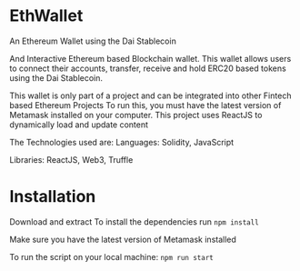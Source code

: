 # EthWallet
An Ethereum Wallet using the Dai Stablecoin

And Interactive Ethereum based Blockchain wallet. This wallet allows users to connect their accounts, transfer, receive and hold ERC20 based tokens using the Dai Stablecoin.

This wallet is only part of a project and can be integrated into other Fintech based Ethereum Projects To run this, you must have the latest version of Metamask installed on your computer.
This project uses ReactJS to dynamically load and update content

The Technologies used are: Languages: Solidity, JavaScript 

Libraries: ReactJS, Web3, Truffle

# Installation
Download and extract 
To install the dependencies run 
```npm install```

Make sure you have the latest version of Metamask installed

To run the script on your local machine:
```npm run start```

